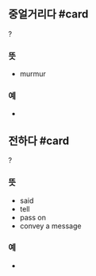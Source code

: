 ## 중얼거리다 #card
?
### 뜻
- murmur
### 예
-
<!--SR:!2025-02-25,2,190-->

## 전하다 #card
?
### 뜻
- said
- tell
- pass on
- convey a message
### 예
-
<!--SR:!2025-02-28,4,210-->
